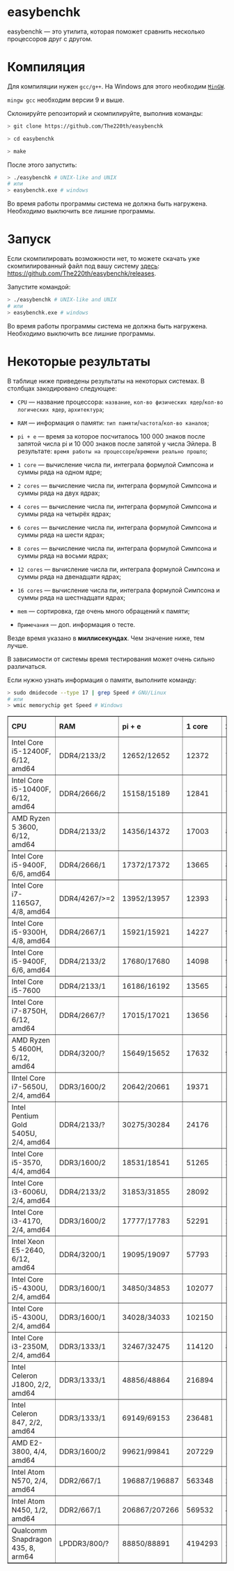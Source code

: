 # easybenchk

easybenchk — это утилита, которая поможет сравнить несколько процессоров друг с другом.

# Компиляция

Для компиляции нужен `gcc/g++`. На Windows для этого необходим [`MinGW`](https://github.com/The220th/SharedLib/tree/main/cpp/Windows/MinGW).

`mingw gcc` необходим версии 9 и выше.

Склонируйте репозиторий и скомпилируйте, выполнив команды:

``` bash
> git clone https://github.com/The220th/easybenchk

> cd easybenchk

> make
```

После этого запустить:

``` bash
> ./easybenchk # UNIX-like and UNIX
# или
> easybenchk.exe # windows
```

Во время работы программы система не должна быть нагружена. Необходимо выключить все лишние программы.

# Запуск

Если скомпилировать возможности нет, то можете скачать уже скомпилированный файл под вашу систему [здесь](https://github.com/The220th/easybenchk/releases): https://github.com/The220th/easybenchk/releases.

Запустите командой:

``` bash
> ./easybenchk # UNIX-like and UNIX
# или
> easybenchk.exe # windows
```

Во время работы программы система не должна быть нагружена. Необходимо выключить все лишние программы.

# Некоторые результаты

В таблице ниже приведены результаты на некоторых системах. В столбцах закодировано следующее:

 - `CPU` — название процессора: `название`, `кол-во физических ядер`/`кол-во логических ядер`, `архитектура`;

 - `RAM` — информация о памяти: `тип памяти`/`частота`/`кол-во каналов`;

 - `pi + e` — время за которое посчиталось 100 000 знаков после запятой числа pi и 10 000 знаков после запятой у числа Эйлера. В результате: `время работы на процессоре`/`времени реально прошло`;

 - `1 core` — вычисление числа пи, интеграла формулой Симпсона и суммы ряда на одном ядре;

 - `2 cores` — вычисление числа пи, интеграла формулой Симпсона и суммы ряда на двух ядрах;

 - `4 cores` — вычисление числа пи, интеграла формулой Симпсона и суммы ряда на четырёх ядрах;

 - `6 cores` — вычисление числа пи, интеграла формулой Симпсона и суммы ряда на шести ядрах;

 - `8 cores` — вычисление числа пи, интеграла формулой Симпсона и суммы ряда на восьми ядрах;

 - `12 cores` — вычисление числа пи, интеграла формулой Симпсона и суммы ряда на двенадцати ядрах;

 - `16 cores` — вычисление числа пи, интеграла формулой Симпсона и суммы ряда на шестнадцати ядрах;

 - `mem` — сортировка, где очень много обращений к памяти;

 - `Примечания` — доп. информация о тесте.

Везде время указано в **миллисекундах**. Чем значение ниже, тем лучше.

В зависимости от системы время тестирования может очень сильно различаться.

Если нужно узнать информация о памяти, выполните команду:

``` bash
> sudo dmidecode --type 17 | grep Speed # GNU/Linux
# или
> wmic memorychip get Speed # Windows
```

<table border='1'>

<tr>
    <td><b>CPU</b></td>
    <td><b>RAM</b></td>
    <td><b>pi + e</b></td>
    <td><b>1 core</b></td>
    <td><b>2 cores</b></td>
    <td><b>4 cores</b></td>
    <td><b>6 cores</b></td>
    <td><b>8 cores</b></td>
    <td><b>12 cores</b></td>
    <td><b>16 cores</b></td>
    <td><b>mem</b></td>
    <td><b>Примечания</b></td>
</tr>

<tr>
    <td>Intel Core i5-12400F, 6/12, amd64</td>
    <td>DDR4/2133/2</td>
    <td>12652/12652</td>
    <td>12372</td>
    <td>7859</td>
    <td>5294</td>
    <td>4481</td>
    <td>4701</td>
    <td>4832</td>
    <td>4550</td>
    <td>22812</td>
    <td>Windows</td>
</tr>

<tr>
    <td>Intel Core i5-10400F, 6/12, amd64</td>
    <td>DDR4/2666/2</td>
    <td>15158/15189</td>
    <td>12841</td>
    <td>7751</td>
    <td>5309</td>
    <td>4866</td>
    <td>4815</td>
    <td>4746</td>
    <td>5485</td>
    <td>74824</td>
    <td>GNU/Linux</td>
</tr>

<tr>
    <td>AMD Ryzen 5 3600, 6/12, amd64</td>
    <td>DDR4/2133/2</td>
    <td>14356/14372</td>
    <td>17003</td>
    <td>8883</td>
    <td>7556</td>
    <td>6103</td>
    <td>6369</td>
    <td>6147</td>
    <td>7426</td>
    <td>57938</td>
    <td>GNU/Linux</td>
</tr>

<tr>
    <td>Intel Core i5-9400F, 6/6, amd64</td>
    <td>DDR4/2666/1</td>
    <td>17372/17372</td>
    <td>13665</td>
    <td>8047</td>
    <td>5112</td>
    <td>4603</td>
    <td>4980</td>
    <td>4973</td>
    <td>5316</td>
    <td>70398</td>
    <td>GNU/Linux</td>
</tr>

<tr>
    <td>Intel Core i7-1165G7, 4/8, amd64</td>
    <td>DDR4/4267/>=2</td>
    <td>13952/13957</td>
    <td>12393</td>
    <td>8732</td>
    <td>6975</td>
    <td>6755</td>
    <td>7397</td>
    <td>7873</td>
    <td>7818</td>
    <td>30523</td>
    <td>Windows</td>
</tr>

<tr>
    <td>Intel Core i5-9300H, 4/8, amd64</td>
    <td>DDR4/2667/1</td>
    <td>15921/15921</td>
    <td>14227</td>
    <td>9024</td>
    <td>6430</td>
    <td>7005</td>
    <td>7354</td>
    <td>8198</td>
    <td>8532</td>
    <td>62029</td>
    <td>Windows</td>
</tr>

<tr>
    <td>Intel Core i5-9400F, 6/6, amd64</td>
    <td>DDR4/2133/2</td>
    <td>17680/17680</td>
    <td>14098</td>
    <td>9390</td>
    <td>6630</td>
    <td>5715</td>
    <td>5857</td>
    <td>5806</td>
    <td>5926</td>
    <td>63317</td>
    <td>Windows</td>
</tr>

<tr>
    <td>Intel Core i5-7600</td>
    <td>DDR4/2133/1</td>
    <td>16186/16192</td>
    <td>13565</td>
    <td>8163</td>
    <td>5384</td>
    <td>5718</td>
    <td>5642</td>
    <td>5921</td>
    <td>6057</td>
    <td>71516</td>
    <td>GNU/Linux</td>
</tr>

<tr>
    <td>Intel Core i7-8750H, 6/12, amd64</td>
    <td>DDR4/2667/?</td>
    <td>17015/17021</td>
    <td>13656</td>
    <td>8936</td>
    <td>6275</td>
    <td>5702</td>
    <td>6181</td>
    <td>8171</td>
    <td>8009</td>
    <td>63863</td>
    <td>GNU/Linux</td>
</tr>

<tr>
    <td>AMD Ryzen 5 4600H, 6/12, amd64</td>
    <td>DDR4/3200/?</td>
    <td>15649/15652</td>
    <td>17632</td>
    <td>9925</td>
    <td>6745</td>
    <td>5404</td>
    <td>5669</td>
    <td>5897</td>
    <td>5996</td>
    <td>50662</td>
    <td>Windows</td>
</tr>

<tr>
    <td>IIntel Core i7-5650U, 2/4, amd64</td>
    <td>DDR3/1600/2</td>
    <td>20642/20661</td>
    <td>19371</td>
    <td>14497</td>
    <td>15192</td>
    <td>16287</td>
    <td>15895</td>
    <td>15921</td>
    <td>16406</td>
    <td>76070</td>
    <td>Mac OS</td>
</tr>

<tr>
    <td>Intel Pentium Gold 5405U, 2/4, amd64</td>
    <td>DDR4/2133/?</td>
    <td>30275/30284</td>
    <td>24176</td>
    <td>14252</td>
    <td>15429</td>
    <td>16025</td>
    <td>15944</td>
    <td>16605</td>
    <td>16706</td>
    <td>88755</td>
    <td>Windows</td>
</tr>

<tr>
    <td>Intel Core i5-3570, 4/4, amd64</td>
    <td>DDR3/1600/2</td>
    <td>18531/18541</td>
    <td>51265</td>
    <td>27708</td>
    <td>16561</td>
    <td>16465</td>
    <td>16132</td>
    <td>16288</td>
    <td>15876</td>
    <td>62931</td>
    <td>Windows</td>
</tr>

<tr>
    <td>Intel Core i3-6006U, 2/4, amd64</td>
    <td>DDR4/2133/2</td>
    <td>31853/31855</td>
    <td>28092</td>
    <td>17982</td>
    <td>17031</td>
    <td>17323</td>
    <td>17126</td>
    <td>17871</td>
    <td>17420</td>
    <td>121306</td>
    <td>Windows</td>
</tr>

<tr>
    <td>Intel Core i3-4170, 2/4, amd64</td>
    <td>DDR3/1600/2</td>
    <td>17777/17783</td>
    <td>52291</td>
    <td>26981</td>
    <td>27307</td>
    <td>27659</td>
    <td>27530</td>
    <td>27693</td>
    <td>27894</td>
    <td>117574</td>
    <td>GNU/Linux</td>
</tr>

<tr>
    <td>Intel Xeon E5-2640, 6/12, amd64</td>
    <td>DDR4/3200/1</td>
    <td>19095/19097</td>
    <td>57793</td>
    <td>31702</td>
    <td>19160</td>
    <td>14941</td>
    <td>12526</td>
    <td>13161</td>
    <td>13482</td>
    <td>71656</td>
    <td>Windows</td>
</tr>

<tr>
    <td>Intel Core i5-4300U, 2/4, amd64</td>
    <td>DDR3/1600/1</td>
    <td>34850/34853</td>
    <td>102077</td>
    <td>51956</td>
    <td>52752</td>
    <td>53175</td>
    <td>53306</td>
    <td>53508</td>
    <td>53733</td>
    <td>218018</td>
    <td>GNU/Linux</td>
</tr>

<tr>
    <td>Intel Core i5-4300U, 2/4, amd64</td>
    <td>DDR3/1600/1</td>
    <td>34028/34033</td>
    <td>102150</td>
    <td>54638</td>
    <td>54838</td>
    <td>54726</td>
    <td>55167</td>
    <td>55203</td>
    <td>54977</td>
    <td>117580</td>
    <td>Windows</td>
</tr>

<tr>
    <td>Intel Core i3-2350M, 2/4, amd64</td>
    <td>DDR3/1333/1</td>
    <td>32467/32475</td>
    <td>114120</td>
    <td>81793</td>
    <td>61309</td>
    <td>59953</td>
    <td>59554</td>
    <td>59676</td>
    <td>59811</td>
    <td>108066</td>
    <td>Windows</td>
</tr>

<tr>
    <td>Intel Celeron J1800, 2/2, amd64</td>
    <td>DDR3/1333/1</td>
    <td>48856/48864</td>
    <td>216894</td>
    <td>120116</td>
    <td>116834</td>
    <td>119943</td>
    <td>118511</td>
    <td>120309</td>
    <td>123074</td>
    <td>504572</td>
    <td>Windows</td>
</tr>

<tr>
    <td>Intel Celeron 847, 2/2, amd64</td>
    <td>DDR3/1333/1</td>
    <td>69149/69153</td>
    <td>236481</td>
    <td>119601</td>
    <td>119884</td>
    <td>120363</td>
    <td>120877</td>
    <td>121153</td>
    <td>121798</td>
    <td>505376</td>
    <td>GNU/Linux</td>
</tr>

<tr>
    <td>AMD E2-3800, 4/4, amd64</td>
    <td>DDR3/1600/2</td>
    <td>99621/99841</td>
    <td>207229</td>
    <td>105246</td>
    <td>55312</td>
    <td>57612</td>
    <td>56494</td>
    <td>57850</td>
    <td>58712</td>
    <td>681194</td>
    <td>GNU/Linux</td>
</tr>

<tr>
    <td>Intel Atom N570, 2/4, amd64</td>
    <td>DDR2/667/1</td>
    <td>196887/196887</td>
    <td>563348</td>
    <td>298724</td>
    <td>243844</td>
    <td>248087</td>
    <td>243298</td>
    <td>242720</td>
    <td>242986</td>
    <td>812199</td>
    <td>Windows</td>
</tr>

<tr>
    <td>Intel Atom N450, 1/2, amd64</td>
    <td>DDR2/667/1</td>
    <td>206867/207266</td>
    <td>569532</td>
    <td>460941</td>
    <td>462904</td>
    <td>463551</td>
    <td>465265</td>
    <td>467678</td>
    <td>469763</td>
    <td>1308075</td>
    <td>GNU/Linux</td>
</tr>

<tr>
    <td>Qualcomm Snapdragon 435, 8, arm64</td>
    <td>LPDDR3/800/?</td>
    <td>88850/88891</td>
    <td>4194293</td>
    <td>2117734</td>
    <td>1048831</td>
    <td>797518</td>
    <td>638089</td>
    <td>722360</td>
    <td>685100</td>
    <td>430052</td>
    <td>Android</td>
</tr>

</table>
